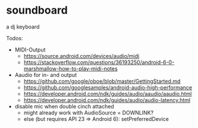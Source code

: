 # soundboard
a dj keyboard

Todos:
 - MIDI-Output
   - https://source.android.com/devices/audio/midi
   - https://stackoverflow.com/questions/36193250/android-6-0-marshmallow-how-to-play-midi-notes
 - Aaudio for in- and output
   - https://github.com/google/oboe/blob/master/GettingStarted.md
   - https://github.com/googlesamples/android-audio-high-performance
   - https://developer.android.com/ndk/guides/audio/aaudio/aaudio.html
   - https://developer.android.com/ndk/guides/audio/audio-latency.html
 - disable mic when double cinch attached
   - might already work with AudioSource = DOWNLINK?
   - else (but requires API 23 => Android 6): setPreferredDevice




